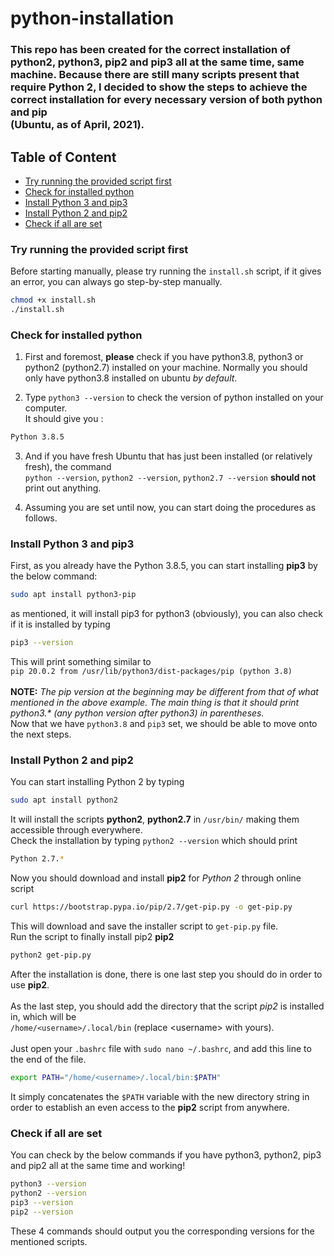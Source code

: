 # python-installation

### This repo has been created for the correct installation of python2, python3, pip2 and pip3 all at the same time, same machine. Because there are still many scripts present that require Python 2, I decided to show the steps to achieve the correct installation for every necessary version of both python and pip <br />(Ubuntu, as of April, 2021).

## Table of Content
- [Try running the provided script first](#try-running-the-provided-script-first)
- [Check for installed python](#check-for-installed-python)
- [Install Python 3 and pip3](#install-python-3-and-pip3)
- [Install Python 2 and pip2](#install-python-2-and-pip2)
- [Check if all are set](#check-if-all-are-set)


### Try running the provided script first
Before starting manually, please try running the ```install.sh``` script, if it gives an error, you can always go step-by-step manually.
```sh
chmod +x install.sh
./install.sh
```

### Check for installed python
1. First and foremost, **please** check if you have python3.8, python3 or python2 (python2.7) installed on your machine. Normally you should only have python3.8 installed on ubuntu *by default*.

2. Type ```python3 --version``` to check the version of python installed on your computer.<br />
It should give you :
```sh
Python 3.8.5
```
3. And if you have fresh Ubuntu that has just been installed (or relatively fresh), the command<br />
```python --version```, ```python2 --version```, ```python2.7 --version``` **should not** print out anything.

4. Assuming you are set until now, you can start doing the procedures as follows.

### Install Python 3 and pip3
First, as you already have the Python 3.8.5, you can start installing **pip3** by the below command:<br />
```sh
sudo apt install python3-pip
```
as mentioned, it will install pip3 for python3 (obviously), you can also check if it is installed by typing<br />
```sh
pip3 --version
```

This will print something similar to<br />
```pip 20.0.2 from /usr/lib/python3/dist-packages/pip (python 3.8)```<br /><br />
**NOTE:** *The pip version at the beginning may be different from that of what mentioned in the above example. The main thing is that it should print python3.\* (any python version after python3) in parentheses.*<br />
Now that we have ```python3.8``` and ```pip3``` set, we should be able to move onto the next steps.<br />


### Install Python 2 and pip2
You can start installing Python 2 by typing
```sh
sudo apt install python2
```
It will install the scripts **python2**, **python2.7** in ```/usr/bin/``` making them accessible through everywhere.<br />
Check the installation by typing ```python2 --version``` which should print
```sh
Python 2.7.*
```
Now you should download and install **pip2** for *Python 2* through online script
```sh
curl https://bootstrap.pypa.io/pip/2.7/get-pip.py -o get-pip.py
```
This will download and save the installer script to ```get-pip.py``` file.<br />
Run the script to finally install pip2 **pip2**
```sh
python2 get-pip.py
```
After the installation is done, there is one last step you should do in order to use **pip2**.<br /><br />
As the last step, you should add the directory that the script *pip2* is installed in, which will be<br />
```/home/<username>/.local/bin``` (replace \<username\> with yours).<br /><br />
Just open your ```.bashrc``` file with ```sudo nano ~/.bashrc```, and add this line to the end of the file.<br />
```sh
export PATH="/home/<username>/.local/bin:$PATH"
```
It simply concatenates the ```$PATH``` variable with the new directory string in order to establish an even access to the **pip2** script from anywhere.


### Check if all are set
You can check by the below commands if you have python3, python2, pip3 and pip2 all at the same time and working!
```sh
python3 --version
python2 --version
pip3 --version
pip2 --version
```
These 4 commands should output you the corresponding versions for the mentioned scripts.
